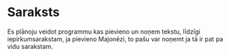<!DOCTYPE html>
<html>
<h1>Saraksts</h1>
<p>
Es plānoju veidot programmu kas pievieno un noņem tekstu, līdzīgi iepirkumsarakstam, ja pievieno Majonēzi, to pašu var noņemt ja tā ir pat pa vidu sarakstam.
</p>